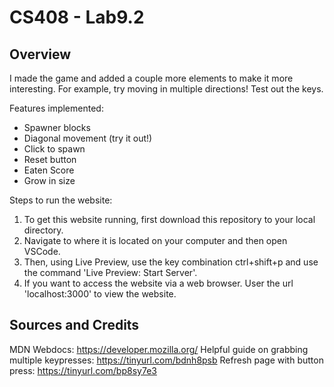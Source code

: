 # CS408 - Lab9.2

## Overview

I made the game and added a couple more elements to make it more interesting. For example, try moving in multiple directions! Test out the keys.

Features implemented:
* Spawner blocks
* Diagonal movement (try it out!)
* Click to spawn
* Reset button
* Eaten Score
* Grow in size

Steps to run the website:
1. To get this website running, first download this repository to your local directory.
2. Navigate to where it is located on your computer and then open VSCode.
3. Then, using Live Preview, use the key combination ctrl+shift+p and use the command 'Live Preview: Start Server'.
4. If you want to access the website via a web browser. User the url 'localhost:3000' to view the website.


## Sources and Credits

MDN Webdocs: https://developer.mozilla.org/
Helpful guide on grabbing multiple keypresses: https://tinyurl.com/bdnh8psb
Refresh page with button press: https://tinyurl.com/bp8sy7e3